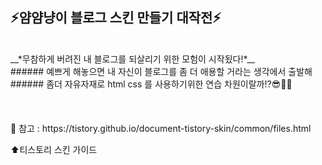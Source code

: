 ## ⚡️얌얌냥이 블로그 스킨 만들기 대작전⚡️
<br>
__*무참하게 버려진 내 블로그를 되살리기 위한 모험이 시작됬다!*__
<br>
###### 예쁘게 해놓으면 내 자신이 블로그를 좀 더 애용할 거라는 생각에서 출발해 
###### 좀더 자유자재로 html css 를 사용하기위한 연습 차원이랄까⁉️😎🤹‍♀️

<br>
<br>
<br>
<br>
💫 참고 : https://tistory.github.io/document-tistory-skin/common/files.html

⬆️티스토리 스킨 가이드
